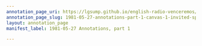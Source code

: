 ```yaml
---
annotation_page_uri: https://lgsump.github.io/english-radio-venceremos/annotations/1981-05-27-annotations-part-1-canvas-1-invited-speaker.json
annotation_page_slug: 1981-05-27-annotations-part-1-canvas-1-invited-speaker
layout: annotation_page
manifest_label: 1981-05-27 Annotations, part 1

---
```

